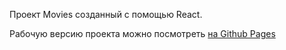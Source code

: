 Проект Movies созданный с помощью React.

Рабочую версию проекта можно посмотреть <a href="https://feoktist92.github.io/react-movies/">на Github Pages</a>
